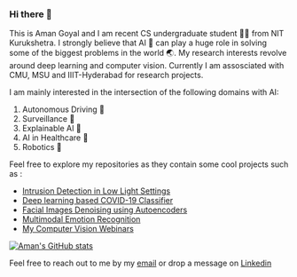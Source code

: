 ### Hi there 👋

This is Aman Goyal and I am recent CS undergraduate student 👨‍🎓 from NIT Kurukshetra. I strongly believe that AI 🤖 can play a huge role in solving some of the biggest problems in the world 🌏. My research interests revolve around deep learning and computer vision.
Currently I am assosciated with CMU, MSU and IIIT-Hyderabad for research projects. 

I am mainly interested in the intersection of the following domains with AI:

1. Autonomous Driving 🚗
2. Surveillance 🎥
3. Explainable AI 🧠
4. AI in Healthcare 🏥
5. Robotics 🤖

Feel free to explore my repositories as they contain some cool projects such as :

- [Intrusion Detection in Low Light Settings](https://github.com/AmanGoyal99/Low-light-intrusion-detection) 
- [Deep learning based COVID-19 Classifier](https://github.com/AmanGoyal99/COVID-19-Classifier)
- [Facial Images Denoising using Autoencoders](https://github.com/AmanGoyal99/Denoising-Images-with-Autoencoders)
- [Multimodal Emotion Recognition](https://github.com/AmanGoyal99/Multimodal-Emotion-Recognition)
- [My Computer Vision Webinars](https://github.com/AmanGoyal99/Computer-Vision-Webinar)

[![Aman's GitHub stats](https://github-readme-stats.vercel.app/api?username=AmanGoyal99&count_private=true&&hide=prs)](https://github.com/anuraghazra/github-readme-stats)



Feel free to reach out to me by my [email](aman.goyal1099@gmail.com) or drop a message on [Linkedin](https://www.linkedin.com/in/amangoyal99/)




<!--
**AmanGoyal99/AmanGoyal99** is a ✨ _special_ ✨ repository because its `README.md` (this file) appears on your GitHub profile.

Here are some ideas to get you started:

- 🔭 I’m currently working on ...
- 🌱 I’m currently learning ...
- 👯 I’m looking to collaborate on ...
- 🤔 I’m looking for help with ...
- 💬 Ask me about ...
- 📫 How to reach me: ...
- 😄 Pronouns: ...
- ⚡ Fun fact: ...
-->
